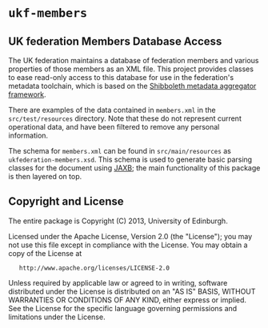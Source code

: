 # `ukf-members`

## UK federation Members Database Access

The UK federation maintains a database of federation members and various properties of those members as an XML file.  This project provides classes to ease read-only access to this database for use in the federation's metadata toolchain, which is based on the [Shibboleth metadata aggregator framework](http://shibboleth.net/products/metadata-aggregator.html).

There are examples of the data contained in `members.xml` in the `src/test/resources` directory.  Note that these do not represent current operational data, and have been filtered to remove any personal information.

The schema for `members.xml` can be found in `src/main/resources` as `ukfederation-members.xsd`.  This schema is used to generate basic parsing classes for the document using [JAXB](http://en.wikipedia.org/wiki/Java_Architecture_for_XML_Binding "Wikipedia: Java Architecture for XML Binding"); the main functionality of this package is then layered on top.

## Copyright and License

The entire package is Copyright (C) 2013, University of Edinburgh.

Licensed under the Apache License, Version 2.0 (the "License");
you may not use this file except in compliance with the License.
You may obtain a copy of the License at

       http://www.apache.org/licenses/LICENSE-2.0

Unless required by applicable law or agreed to in writing, software
distributed under the License is distributed on an "AS IS" BASIS,
WITHOUT WARRANTIES OR CONDITIONS OF ANY KIND, either express or implied.
See the License for the specific language governing permissions and
limitations under the License.
